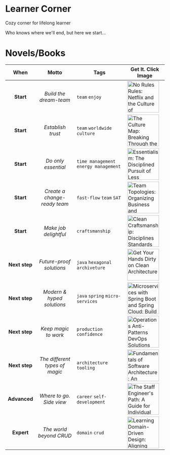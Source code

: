 # Learner Corner

Cozy corner for lifelong learner

Who knows where we'll end, but here we start...

# Novels/Books

|     When      |             Motto              | Tags                                  | Get It. Click Image                                                                                                                                                                                                                                                                                                                         |
|:-------------:|:------------------------------:|---------------------------------------|---------------------------------------------------------------------------------------------------------------------------------------------------------------------------------------------------------------------------------------------------------------------------------------------------------------------------------------------|
|   **Start**   |     _Build the dream-team_     | `team` `enjoy`                        | [<img src="https://github.com/brahinets/learner-corner/assets/4119411/494f6a42-a177-41ca-b74a-f0a49adfb0cd" width="100" height="auto" alt="No Rules Rules: Netflix and the Culture of Reinvention">](https://www.amazon.com/gp/product/0593152387)                                                                                          |
|   **Start**   |       _Establish trust_        | `team` `worldwide` `culture`          | [<img src="https://github.com/brahinets/learner-corner/assets/4119411/25390438-7437-430a-9c0b-c9f635c92ba8" width="100" height="auto" alt="The Culture Map: Breaking Through the Invisible Boundaries of Global Business">](https://www.amazon.com/Culture-Map-Breaking-Invisible-Boundaries/dp/1610392507)                                 |
|   **Start**   |      _Do only essential_       | `time management` `energy management` | [<img src="https://github.com/brahinets/learner-corner/assets/4119411/f9089da4-9b0c-47aa-bd68-e8b6c40cdcff" width="100" height="auto" alt="Essentialism: The Disciplined Pursuit of Less">](https://www.amazon.com/Essentialism-Disciplined-Pursuit-Greg-McKeown/dp/0804137404)                                                             |
|   **Start**   |  _Create a change-ready team_  | `fast-flow` `team` `SAT`              | [<img src="https://github.com/brahinets/learner-corner/assets/4119411/a82dcafb-c9c3-4306-bbf8-4d226dce961f" width="100" height="auto" alt="Team Topologies: Organizing Business and Technology Teams for Fast Flow">](https://www.amazon.com/Team-Topologies-Organizing-Business-Technology/dp/1942788819)                                  |
|   **Start**   |     _Make job delightful_      | `craftsmanship`                       | [<img src="https://github.com/brahinets/learner-corner/assets/4119411/8351e647-f2fd-4ea7-b8c6-53a7004cab44" width="100" height="auto" alt="Clean Craftsmanship: Disciplines Standards and Ethics (Robert C. Martin Series)">](https://www.amazon.com/gp/product/013691571X)                                                                 |
| **Next step** |    _Future-proof solutions_    | `java` `hexagonal archiveture`        | [<img src="https://github.com/brahinets/learner-corner/assets/4119411/e37cd949-cb6b-4e6d-82bd-f2c8e02e8c87" width="100" height="auto" alt="Get Your Hands Dirty on Clean Architecture">](https://www.amazon.com/Your-Hands-Dirty-Clean-Architecture/dp/180512837X)                                                                          |
| **Next step** |   _Modern & hyped solutions_   | `java` `spring` `micro-services`      | [<img src="https://github.com/brahinets/learner-corner/assets/4119411/f3445a09-3c45-4eec-8c67-9f1ac6fd7657" width="100" height="auto" alt="Microservices with Spring Boot and Spring Cloud: Build resilient and scalable microservices using Spring Cloud Istio and Kubernetes 2nd Edition">](https://www.amazon.com/gp/product/B094DMGZ6T) |
| **Next step** |      _Keep magic to work_      | `production` `confidence`             | [<img src="https://github.com/brahinets/learner-corner/assets/4119411/f3baeef9-eb06-45fc-af04-1587276a505d" width="100" height="auto" alt="Operations Anti-Patterns DevOps Solutions">](https://www.amazon.com/Operations-Anti-Patterns-DevOps-Solutions-Jeffery-ebook/dp/B097819CKP/)                                                      |
| **Next step** | _The different types of magic_ | `architecture` `tooling`              | [<img src="https://github.com/brahinets/learner-corner/assets/4119411/8a65649e-bcbb-44f5-b1e8-6f723bc1bd76" width="100" height="auto" alt="Fundamentals of Software Architecture: An Engineering Approach">](https://www.amazon.com/gp/product/1492043451)                                                                                  |
| **Advanced**  |    _Where to go. Side view_    | `career` `self-development`           | [<img src="https://github.com/brahinets/learner-corner/assets/4119411/f0437f1b-047c-4759-873b-e962ac0e1ca9" width="100" height="auto" alt="The Staff Engineer's Path: A Guide for Individual Contributors Navigating Growth and Change">](https://www.amazon.com/gp/product/1098118731)                                                     |
|  **Expert**   |    _The world beyond CRUD_     | `domain` `crud`                       | [<img src="https://github.com/brahinets/learner-corner/assets/4119411/2048a4c6-7f07-4d36-aec9-536da992685a" width="100" height="auto" alt="Learning Domain-Driven Design: Aligning Software Architecture and Business Strategy">](https://www.amazon.com/gp/product/1098100131)                                                             |      
